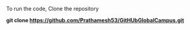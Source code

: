 To run the code, Clone the repository

 **git clone https://github.com/Prathamesh53/GitHUbGlobalCampus.git**
